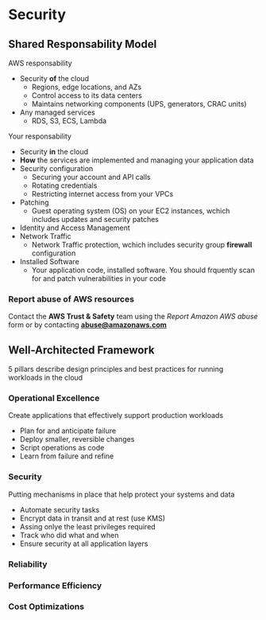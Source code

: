 # Security

## Shared Responsability Model

AWS responsability

* Security **of** the cloud
    * Regions, edge locations, and AZs
    * Control access to its data centers
    * Maintains networking components (UPS, generators, CRAC units)
* Any managed services
    * RDS, S3, ECS, Lambda

Your responsability

* Security **in** the cloud
* **How** the services are implemented and managing your application data
* Security configuration
    * Securing your account and API calls
    * Rotating credentials
    * Restricting internet access from your VPCs
* Patching
    * Guest operating system (OS) on your EC2 instances, wchich includes updates and security patches
* Identity and Access Management
* Network Traffic
    * Network Traffic protection, wchich includes security group **firewall** configuration
* Installed Software
    * Your application code, installed software. You should frquently scan for and patch vulnerabilities in your code

### Report abuse of AWS resources

Contact the **AWS Trust & Safety** team using the *Report Amazon AWS abuse* form or by contacting **abuse@amazonaws.com**


## Well-Architected Framework

5 pillars describe design principles and best practices for running workloads in the cloud

### Operational Excellence

Create applications that effectively support production workloads

* Plan for and anticipate failure
* Deploy smaller, reversible changes
* Script operations as code
* Learn from failure and refine

### Security

Putting mechanisms in place that help protect your systems and data

* Automate security tasks
* Encrypt data in transit and at rest (use KMS)
* Assing onlye the least privileges required
* Track who did what and when
* Ensure security at all application layers

### Reliability



### Performance Efficiency



### Cost Optimizations


